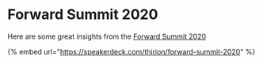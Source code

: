 # Forward Summit 2020

Here are some great insights from the [Forward Summit 2020](https://fwd-summit.com/)

{% embed url="https://speakerdeck.com/thirion/forward-summit-2020" %}



